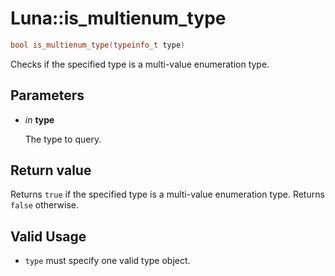 # Luna::is_multienum_type

```c++
bool is_multienum_type(typeinfo_t type)
```

Checks if the specified type is a multi-value enumeration type. 



## Parameters
* *in* **type**

    The type to query. 

## Return value
Returns `true` if the specified type is a multi-value enumeration type. Returns `false` otherwise. 

## Valid Usage
* `type` must specify one valid type object. 

